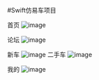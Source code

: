 #Swift仿易车项目

首页
![image](https://github.com/SeekForSunny/YiChe/blob/master/preview/pre_1.jpg)

论坛
![image](https://github.com/SeekForSunny/YiChe/blob/master/preview/pre_2.jpg)

新车
![image](https://github.com/SeekForSunny/YiChe/blob/master/preview/pre_3.jpg)
二手车
![image](https://github.com/SeekForSunny/YiChe/blob/master/preview/pre_4.jpg)

我的
![image](https://github.com/SeekForSunny/YiChe/blob/master/preview/pre_5.jpg)
